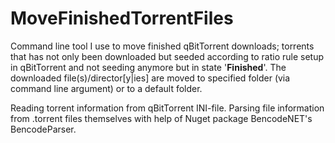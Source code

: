 # MoveFinishedTorrentFiles

Command line tool I use to move finished qBitTorrent downloads; torrents that has not only been downloaded but seeded according to ratio rule setup in qBitTorrent and not seeding anymore but in state '__Finished__'.
The downloaded file(s)/director[y|ies] are moved to specified folder (via command line argument) or to a default folder.

Reading torrent information from qBitTorrent INI-file. 
Parsing file information from .torrent files themselves with help of Nuget package BencodeNET's BencodeParser.
